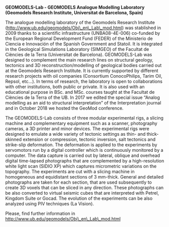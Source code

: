 **GEOMODELS-Lab - GEOMODELS Analogue Modelling Laboratory (Geomodels
Research Institute, Universitat de Barcelona, Spain)**

The analogue modelling laboratory of the Geomodels Research Institute
(http://www.ub.edu/geomodels/Obj\_en\_Lab\_mod.html) was stablished in
2009 thanks to a scientific infrastructure (UNBA08-4E-006) co-funded by
the European Regional Development Fund (FEDER) of the Ministerio de
Ciencia e Innovación of the Spanish Government and Statoil. It is
integrated in the Geological Simulations Laboratory (SIMGEO) of the
Facultat de Ciències de la Terra (Universitat de Barcelona).
GEOMODELS-Lab was designed to complement the main research lines on
structural geology, tectonics and 3D reconstruction/modelling of
geological bodies carried out at the Geomodels Research Institute. It is
currently supported by different research projects with oil companies
(Consortium ConocoPhilips, Tarim Oil, Repsol, etc…). In terms of
research, the laboratory is open to collaborations with other
institutions, both public or private. It is also used with an
educational purpose in BSc. and MSc. courses taught at the Facultat de
Ciències de la Terra of the UB. In 2017 we edited the special issue
“Analog modelling as an aid to structural interpretation” of the
Interpretation journal and in October 2018 we hosted the GeoMod
conference.

The GEOMODELS-Lab consists of three modular experimental rigs, a slicing
machine and complementary equipment such as a scanner, photography
cameras, a 3D printer and minor devices. The experimental rigs were
designed to emulate a wide variety of tectonic settings as thin- and
thick-skinned extension or compression, tectonic inversion, salt
tectonics and strike-slip deformation. The deformation is applied to the
experiments by servomotors run by a digital controller which is
continuously monitored by a computer. The data capture is carried out by
lateral, oblique and overhead digital time-lapsed photographs that are
complemented by a high-resolution white light scan (SIDIO XP) which
captures micrometric variations on the topography. The experiments are
cut with a slicing machine in homogeneous and equidistant sections of 3
mm-thick. General and detailed photographs are taken for each section,
that are used subsequently to create 3D voxels that can be sliced in any
direction. These photographs can be also converted to virtual seismic
cubes that are interpreted with Petrel, Kingdom Suite or Gocad. The
evolution of the experiments can be also analyzed using PIV techniques
(La Vision).

Please, find further information in
http://www.ub.edu/geomodels/Obj\_en\_Lab\_mod.html

